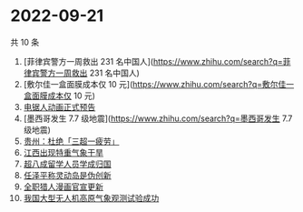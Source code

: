 # 2022-09-21

共 10 条

<!-- BEGIN -->
<!-- 最后更新时间 Wed Sep 21 2022 03:14:59 GMT+0800 (China Standard Time) -->

1. [菲律宾警方一周救出 231 名中国人](https://www.zhihu.com/search?q=菲律宾警方一周救出 231 名中国人)
1. [敷尔佳一盒面膜成本仅 10 元](https://www.zhihu.com/search?q=敷尔佳一盒面膜成本仅 10 元)
1. [电锯人动画正式预告](https://www.zhihu.com/search?q=电锯人动画正式预告)
1. [墨西哥发生 7.7 级地震](https://www.zhihu.com/search?q=墨西哥发生 7.7 级地震)
1. [贵州：杜绝「三超一疲劳」](https://www.zhihu.com/search?q=贵州：杜绝「三超一疲劳」)
1. [江西出现特重气象干旱](https://www.zhihu.com/search?q=江西出现特重气象干旱)
1. [超八成留学人员学成归国](https://www.zhihu.com/search?q=超八成留学人员学成归国)
1. [任泽平称灵动岛是伪创新](https://www.zhihu.com/search?q=任泽平称灵动岛是伪创新)
1. [全职猎人漫画官宣更新](https://www.zhihu.com/search?q=全职猎人漫画官宣更新)
1. [我国大型无人机高原气象观测试验成功](https://www.zhihu.com/search?q=我国大型无人机高原气象观测试验成功)

<!-- END -->
